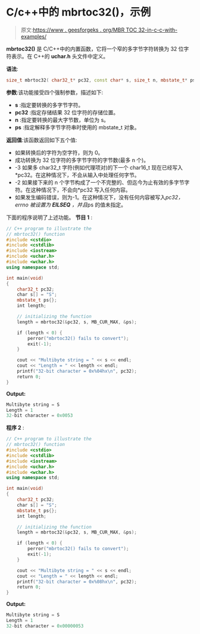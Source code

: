 # C/c++中的 mbrtoc32()，示例

> 原文:[https://www . geesforgeks . org/MBR TOC 32-in-c-c-with-examples/](https://www.geeksforgeeks.org/mbrtoc32-in-c-c-with-examples/)

**mbrtoc32()** 是 C/C++中的内置函数，它将一个窄的多字节字符转换为 32 位字符表示。在 C++的 **uchar.h** 头文件中定义。

**语法**:

```cpp
size_t mbrtoc32( char32_t* pc32, const char* s, size_t n, mbstate_t* ps);
```

**参数**:该功能接受四个强制参数，描述如下:

*   **s** :指定要转换的多字节字符。
*   **pc32** :指定存储结果 32 位字符的存储位置。
*   **n** :指定要转换的最大字节数，单位为 s。
*   **ps** :指定解释多字节字符串时使用的 mbstate_t 对象。

**返回值**:该函数返回如下五个值:

*   如果转换后的字符为空字符，则为 0。
*   成功转换为 32 位字符的多字节字符的字节数(最多 n 个)。
*   -3 如果多 char32_t 字符(例如代理项对)的下一个 char16_t 现在已经写入*pc32。在这种情况下，不会从输入中处理任何字节。
*   -2 如果接下来的 n 个字节构成了一个不完整的、但迄今为止有效的多字节字符。在这种情况下，不会向*pc32 写入任何内容。
*   如果发生编码错误，则为-1。在这种情况下，没有任何内容被写入*pc32，errno 被设置为 **EILSEQ** ，并且*ps 的值未指定。

下面的程序说明了上述功能。
**节目 1** :

```cpp
// C++ program to illustrate the
// mbrtoc32() function
#include <cstdio>
#include <cstdlib>
#include <iostream>
#include <uchar.h>
#include <wchar.h>
using namespace std;

int main(void)
{
    char32_t pc32;
    char s[] = "S";
    mbstate_t ps{};
    int length;

    // initializing the function
    length = mbrtoc32(&pc32, s, MB_CUR_MAX, &ps);

    if (length < 0) {
        perror("mbrtoc32() fails to convert");
        exit(-1);
    }

    cout << "Multibyte string = " << s << endl;
    cout << "Length = " << length << endl;
    printf("32-bit character = 0x%04hx\n", pc32);
    return 0;
}
```

**Output:**

```cpp
Multibyte string = S
Length = 1
32-bit character = 0x0053

```

**程序 2** :

```cpp
// C++ program to illustrate the
// mbrtoc32() function
#include <cstdio>
#include <cstdlib>
#include <iostream>
#include <uchar.h>
#include <wchar.h>
using namespace std;

int main(void)
{
    char32_t pc32;
    char s[] = "S";
    mbstate_t ps{};
    int length;

    // initializing the function
    length = mbrtoc32(&pc32, s, MB_CUR_MAX, &ps);

    if (length < 0) {
        perror("mbrtoc32() fails to convert");
        exit(-1);
    }

    cout << "Multibyte string = " << s << endl;
    cout << "Length = " << length << endl;
    printf("32-bit character = 0x%08hx\n", pc32);
    return 0;
}
```

**Output:**

```cpp
Multibyte string = S
Length = 1
32-bit character = 0x00000053

```